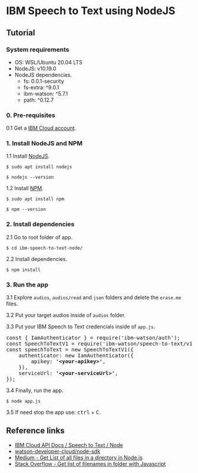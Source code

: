 # IBM Speech to Text using NodeJS

## Tutorial

### System requirements
* OS: WSL/Ubuntu 20.04 LTS
* NodeJS: v10.19.0
* NodeJS dependencies.
    * fs: 0.0.1-security
    * fs-extra: ^9.0.1
    * ibm-watson: ^5.7.1
    * path: ^0.12.7

### 0. Pre-requisites
0.1 Get a [IBM Cloud account](https://cloud.ibm.com/login).

### 1. Install NodeJS and NPM
1.1 Install [NodeJS](https://nodejs.org/en/).
```
$ sudo apt install nodejs
```
```
$ nodejs --version
```

1.2 Install [NPM](https://www.npmjs.com/).
```
$ sudo apt install npm
```
```
$ npm --version
```

### 2. Install dependencies
2.1 Go to root folder of app.
```
$ cd ibm-speech-to-text-node/
```

2.2 Install dependencies.
```
$ npm install
```

### 3. Run the app
3.1 Explore `audios`, `audios/read` and `json` folders and delete the `erase.me` files.

3.2 Put your target audios inside of `audios` folder.

3.3 Put your IBM Speech to Text credencials inside of `app.js`.
<pre>
const { IamAuthenticator } = require('ibm-watson/auth');
const SpeechToTextV1 = require('ibm-watson/speech-to-text/v1');
const speechToText = new SpeechToTextV1({
    authenticator: new IamAuthenticator({
        apikey: <b>'&ltyour-apikey&gt'</b>,
    }),
    serviceUrl: <b>'&ltyour-serviceUrl&gt'</b>,
});
</pre>

3.4 Finally, run the app.
```
$ node app.js
```

3.5 If need stop the app use: <kbd>ctrl</kbd> + <kbd>C</kbd>.

## Reference links
* [IBM Cloud API Docs / Speech to Text / Node](https://cloud.ibm.com/apidocs/speech-to-text?code=node)
* [watson-developer-cloud/node-sdk](https://github.com/watson-developer-cloud/node-sdk/blob/master/examples/speech_to_text.v1.js)
* [Medium - Get List of all files in a directory in Node.js](https://medium.com/stackfame/get-list-of-all-files-in-a-directory-in-node-js-befd31677ec5)
* [Stack Overflow - Get list of filenames in folder with Javascript](https://stackoverflow.com/questions/31274329/get-list-of-filenames-in-folder-with-javascript)